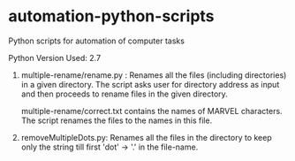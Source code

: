 # automation-python-scripts
Python scripts for automation of computer tasks

Python Version Used: 2.7

1. multiple-rename/rename.py : Renames all the files (including directories) in a given directory. The script asks user for directory address as input and then proceeds to rename files in the given directory.

   multiple-rename/correct.txt contains the names of MARVEL characters. The script renames the files to the names in this file. 

2. removeMultipleDots.py: Renames all the files in the directory to keep only the string till first 'dot' -> '.' in the file-name. 
